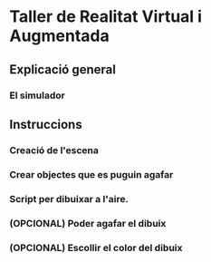 # Taller de Realitat Virtual i Augmentada

## Explicació general

### El simulador

## Instruccions

### Creació de l'escena
### Crear objectes que es puguin agafar
### Script per dibuixar a l'aire.
### (OPCIONAL) Poder agafar el dibuix
### (OPCIONAL) Escollir el color del dibuix